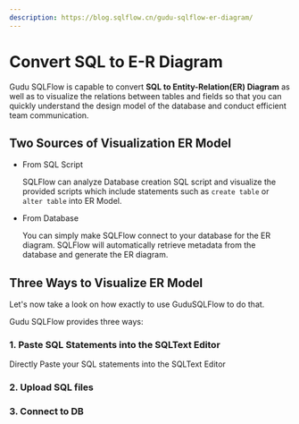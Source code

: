 ```yaml
---
description: https://blog.sqlflow.cn/gudu-sqlflow-er-diagram/
---
```


# Convert SQL to E-R Diagram

Gudu SQLFlow is capable to convert **SQL to Entity-Relation(ER) Diagram** as well as to visualize the relations between tables and fields so that you can quickly understand the design model of the database and conduct efficient team communication.

## Two Sources of Visualization ER Model

*   From SQL Script

    SQLFlow can analyze Database creation SQL script and visualize the provided scripts which include statements such as `create table` or `alter table` into ER Model.&#x20;
*   From Database

    You can simply make SQLFlow connect to your database for the ER diagram. SQLFlow will automatically retrieve metadata from the database and generate the ER diagram.

## Three Ways to Visualize ER Model

Let's now take a look on how exactly to use GuduSQLFlow to do that.&#x20;

Gudu SQLFlow provides three ways:

### 1. Paste SQL Statements into the SQLText Editor

Directly Paste your SQL statements into the SQLText Editor



### 2. Upload SQL files

### 3. Connect to DB



